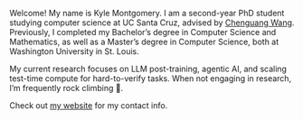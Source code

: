 Welcome! My name is Kyle Montgomery. I am a second-year PhD student studying computer science at UC Santa Cruz, advised by [Chenguang Wang](https://cgraywang.github.io/). Previously, I completed my Bachelor’s degree in Computer Science and Mathematics, as well as a Master’s degree in Computer Science, both at Washington University in St. Louis.

My current research focuses on LLM post-training, agentic AI, and scaling test-time compute for hard-to-verify tasks. When not engaging in research, I’m frequently rock climbing 🧗.

Check out [my website](https://kylemontgomery1.github.io) for my contact info.

<!---
kylemontgomery1/kylemontgomery1 is a ✨ special ✨ repository because its `README.md` (this file) appears on your GitHub profile.
You can click the Preview link to take a look at your changes.
--->
